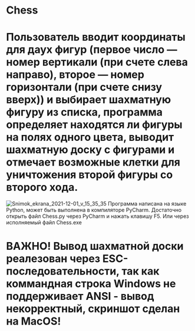 # Chess
# Пользователь вводит координаты для даух фигур (первое число — номер вертикали (при счете слева направо), второе — номер горизонтали (при счете снизу вверх)) и выбирает шахматную фигуру из списка, программа определяет находятся ли фигуры на полях одного цвета, выводит шахматную доску с фигурами и отмечает возможные клетки для уничтожения второй фигуры со второго хода.
![Snimok_ekrana_2021-12-01_v_15_35_35](https://user-images.githubusercontent.com/89990312/144219349-27bf58a6-79e7-468f-a31b-364ea5d05a06.png)
Программа написана на языке Python, может быть выполнена в компиляторе PyCharm. Достаточно открыть файл Chess.py через PyCharm и нажать клавишу F5. Или через исполняемый файл Chess.exe
# ВАЖНО! Вывод шахматной доски реалезован через ESC-последовательности, так как коммандная строка Windows не поддерживает ANSI - вывод некорректный, скриншот сделан на MacOS!
